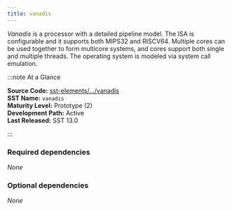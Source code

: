 ```yaml
---
title: vanadis
---
```


*Vanadis* is a processor with a detailed pipeline model. The ISA is configurable and it supports both MIPS32 and RISCV64. Multiple cores can be used together to form multicore systems, and cores support both single and multiple threads. The operating system is modeled via system call emulation. 

:::note At a Glance

**Source Code:** [sst-elements/.../vanadis](https://github.com/sstsimulator/sst-elements/tree/master/src/sst/elements/vanadis) &nbsp;  
**SST Name:** `vanadis` &nbsp;  
**Maturity Level:** Prototype (2) &nbsp;  
**Development Path:** Active &nbsp;   
**Last Released:** SST 13.0

:::

### Required dependencies
*None*

### Optional dependencies
*None*
